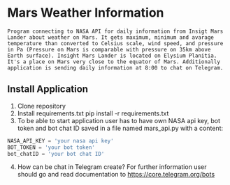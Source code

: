 # Mars Weather Information

    Program connecting to NASA API for daily information from Insigt Mars Lander about weather on Mars. It gets maximum, minimum and avarage temperature than converted to Celsius scale, wind speed, and pressure in Pa (Pressure on Mars is comparable with pressure on 35km above Earth surface). Insight Mars Lander is located on Elysium Planitia. It's a place on Mars very close to the equator of Mars. Additionally application is sending daily information at 8:00 to chat on Telegram.

## Install Application

1. Clone repository
2. Install requirements.txt pip install -r requirements.txt
3. To be able to start application user has to have own NASA api key, bot token and bot chat ID saved in a file named mars_api.py with a content:

```python
NASA_API_KEY = 'your nasa api key'
BOT_TOKEN = 'your bot token'
bot_chatID = 'your bot chat ID'
```

4. How can be chat in Telegram create? For further information user should go and read documentation to <https://core.telegram.org/bots>
